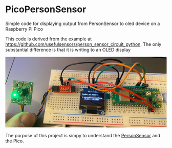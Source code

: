 # PicoPersonSensor
Simple code for displaying output from PersonSensor to oled device on a Raspberry Pi Pico

This code is derived from the example at https://github.com/usefulsensors/person_sensor_circuit_python. 
The only substantial difference is that it is writing to an OLED display

![Picture of the assembled unit](./PersonSensorPico.jpeg)

The purpose of this project is simpy to understand the [PersonSensor](https://usefulsensors.com/person-sensor/) 
and the Pico. 
